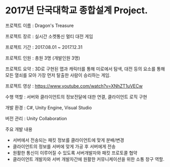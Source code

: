 # 2017년 단국대학교 종합설계 Project.

프로젝트 이름 : Dragon's Treasure

프로젝트 장르 : 실시간 소켓통신 멀티 대전 게임

프로젝트 기간 : 2017.08.01 ~ 2017.12.31

프로젝트 인원 : 총원 3명 (개발인원 3명)

프로젝트 요약 : 3D로 구현된 맵과 캐릭터를 통해 미로에서 탐색, 대전 등의 요소를 통해 모든 열쇠를 모아 가장 먼저 탈출한 사람이 승리하는 게임.

프로젝트 영상 : https://www.youtube.com/watch?v=XNhZT1uVECw

수행 역할 : 서버와 클라이언트의 정보전달에 대한 연결, 클라이언트 로직 구현

개발 환경 : C#, Unity Engine, Visual Studio

버전 관리 : Unity Collaboration

주요 개발 내용
 - 서버에서 전송되는 패킷 정보를 클라이언트에 맞게 분배/변경
 - 클라이언트의 정보를 서버에 맞게 가공 후 서버에게 전송
 - 원활한 통신이 이루어질 수 있도록 서버개발자와 패킷 프로토콜 협약
 - 클라이언트 개발자와 서버 개발자간에 원활한 커뮤니케이션을 위한 소통 창구 역할.

